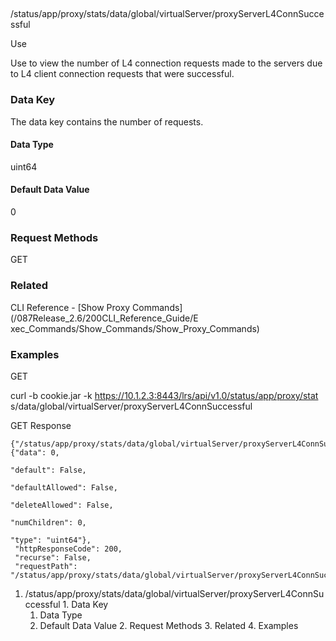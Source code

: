 ##
/status/app/proxy/stats/data/global/virtualServer/proxyServerL4ConnSuccessful

Use

Use to view the number of L4 connection requests made to the servers due to L4
client connection requests that were successful.

### Data Key

The data key contains the number of requests.

#### Data Type

uint64

#### Default Data Value

0

### Request Methods

GET

### Related

CLI Reference - [Show Proxy Commands](/087Release_2.6/200CLI_Reference_Guide/E
xec_Commands/Show_Commands/Show_Proxy_Commands)

### Examples

GET

curl -b cookie.jar -k https://10.1.2.3:8443/lrs/api/v1.0/status/app/proxy/stat
s/data/global/virtualServer/proxyServerL4ConnSuccessful

GET Response

    
    {"/status/app/proxy/stats/data/global/virtualServer/proxyServerL4ConnSuccessful": {"data": 0,
                                                                                        "default": False,
                                                                                        "defaultAllowed": False,
                                                                                        "deleteAllowed": False,
                                                                                        "numChildren": 0,
                                                                                        "type": "uint64"},
     "httpResponseCode": 200,
     "recurse": False,
     "requestPath": "/status/app/proxy/stats/data/global/virtualServer/proxyServerL4ConnSuccessful"}
    

  1. /status/app/proxy/stats/data/global/virtualServer/proxyServerL4ConnSuccessful
    1. Data Key
      1. Data Type
      2. Default Data Value
    2. Request Methods
    3. Related
    4. Examples

